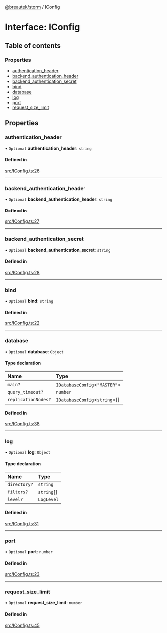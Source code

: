 [@breautek/storm](../README.md) / IConfig

# Interface: IConfig

## Table of contents

### Properties

- [authentication\_header](IConfig.md#authentication_header)
- [backend\_authentication\_header](IConfig.md#backend_authentication_header)
- [backend\_authentication\_secret](IConfig.md#backend_authentication_secret)
- [bind](IConfig.md#bind)
- [database](IConfig.md#database)
- [log](IConfig.md#log)
- [port](IConfig.md#port)
- [request\_size\_limit](IConfig.md#request_size_limit)

## Properties

### authentication\_header

• `Optional` **authentication\_header**: `string`

#### Defined in

[src/IConfig.ts:26](https://github.com/breautek/storm/blob/3ad3438/src/IConfig.ts#L26)

___

### backend\_authentication\_header

• `Optional` **backend\_authentication\_header**: `string`

#### Defined in

[src/IConfig.ts:27](https://github.com/breautek/storm/blob/3ad3438/src/IConfig.ts#L27)

___

### backend\_authentication\_secret

• `Optional` **backend\_authentication\_secret**: `string`

#### Defined in

[src/IConfig.ts:28](https://github.com/breautek/storm/blob/3ad3438/src/IConfig.ts#L28)

___

### bind

• `Optional` **bind**: `string`

#### Defined in

[src/IConfig.ts:22](https://github.com/breautek/storm/blob/3ad3438/src/IConfig.ts#L22)

___

### database

• `Optional` **database**: `Object`

#### Type declaration

| Name | Type |
| :------ | :------ |
| `main?` | [`IDatabaseConfig`](IDatabaseConfig.md)<``"MASTER"``\> |
| `query_timeout?` | `number` |
| `replicationNodes?` | [`IDatabaseConfig`](IDatabaseConfig.md)<`string`\>[] |

#### Defined in

[src/IConfig.ts:38](https://github.com/breautek/storm/blob/3ad3438/src/IConfig.ts#L38)

___

### log

• `Optional` **log**: `Object`

#### Type declaration

| Name | Type |
| :------ | :------ |
| `directory?` | `string` |
| `filters?` | `string`[] |
| `level?` | `LogLevel` |

#### Defined in

[src/IConfig.ts:31](https://github.com/breautek/storm/blob/3ad3438/src/IConfig.ts#L31)

___

### port

• `Optional` **port**: `number`

#### Defined in

[src/IConfig.ts:23](https://github.com/breautek/storm/blob/3ad3438/src/IConfig.ts#L23)

___

### request\_size\_limit

• `Optional` **request\_size\_limit**: `number`

#### Defined in

[src/IConfig.ts:45](https://github.com/breautek/storm/blob/3ad3438/src/IConfig.ts#L45)
